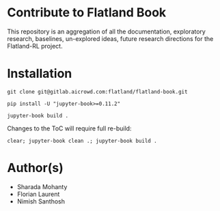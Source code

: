 # Contribute to Flatland Book

This repository is an aggregation of all the documentation, exploratory research, baselines, un-explored ideas, future research directions for the Flatland-RL project.

# Installation

```
git clone git@gitlab.aicrowd.com:flatland/flatland-book.git

pip install -U "jupyter-book>=0.11.2"

jupyter-book build .
```

Changes to the ToC will require full re-build:

```
clear; jupyter-book clean .; jupyter-book build .
```

# Author(s)

-   Sharada Mohanty
-   Florian Laurent
-   Nimish Santhosh
